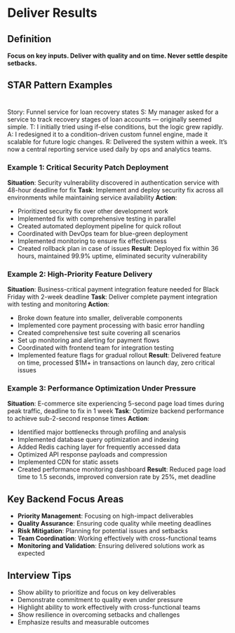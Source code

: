 # Deliver Results

## Definition
**Focus on key inputs. Deliver with quality and on time. Never settle despite setbacks.**

## STAR Pattern Examples

#
Story: Funnel service for loan recovery states
S: My manager asked for a service to track recovery stages of loan accounts — originally seemed simple.
T: I initially tried using if-else conditions, but the logic grew rapidly.
A: I redesigned it to a condition-driven custom funnel engine, made it scalable for future logic changes.
R: Delivered the system within a week. It’s now a central reporting service used daily by ops and analytics teams.

### Example 1: Critical Security Patch Deployment
**Situation**: Security vulnerability discovered in authentication service with 48-hour deadline for fix
**Task**: Implement and deploy security fix across all environments while maintaining service availability
**Action**:
- Prioritized security fix over other development work
- Implemented fix with comprehensive testing in parallel
- Created automated deployment pipeline for quick rollout
- Coordinated with DevOps team for blue-green deployment
- Implemented monitoring to ensure fix effectiveness
- Created rollback plan in case of issues
**Result**: Deployed fix within 36 hours, maintained 99.9% uptime, eliminated security vulnerability

### Example 2: High-Priority Feature Delivery
**Situation**: Business-critical payment integration feature needed for Black Friday with 2-week deadline
**Task**: Deliver complete payment integration with testing and monitoring
**Action**:
- Broke down feature into smaller, deliverable components
- Implemented core payment processing with basic error handling
- Created comprehensive test suite covering all scenarios
- Set up monitoring and alerting for payment flows
- Coordinated with frontend team for integration testing
- Implemented feature flags for gradual rollout
**Result**: Delivered feature on time, processed $1M+ in transactions on launch day, zero critical issues

### Example 3: Performance Optimization Under Pressure
**Situation**: E-commerce site experiencing 5-second page load times during peak traffic, deadline to fix in 1 week
**Task**: Optimize backend performance to achieve sub-2-second response times
**Action**:
- Identified major bottlenecks through profiling and analysis
- Implemented database query optimization and indexing
- Added Redis caching layer for frequently accessed data
- Optimized API response payloads and compression
- Implemented CDN for static assets
- Created performance monitoring dashboard
**Result**: Reduced page load time to 1.5 seconds, improved conversion rate by 25%, met deadline

## Key Backend Focus Areas
- **Priority Management**: Focusing on high-impact deliverables
- **Quality Assurance**: Ensuring code quality while meeting deadlines
- **Risk Mitigation**: Planning for potential issues and setbacks
- **Team Coordination**: Working effectively with cross-functional teams
- **Monitoring and Validation**: Ensuring delivered solutions work as expected

## Interview Tips
- Show ability to prioritize and focus on key deliverables
- Demonstrate commitment to quality even under pressure
- Highlight ability to work effectively with cross-functional teams
- Show resilience in overcoming setbacks and challenges
- Emphasize results and measurable outcomes 